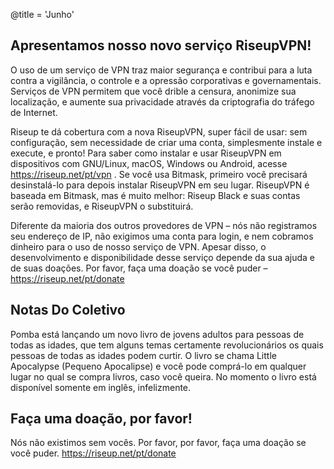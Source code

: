 @title = 'Junho'

Apresentamos nosso novo serviço RiseupVPN!
------------------------------------------

O uso de um serviço de VPN traz maior segurança e contribui para a luta contra
a vigilância, o controle e a opressão corporativas e governamentais. Serviços
de VPN permitem que você drible a censura, anonimize sua localização, e aumente
sua privacidade através da criptografia do tráfego de Internet.

Riseup te dá cobertura com a nova RiseupVPN, super fácil de usar: sem
configuração, sem necessidade de criar uma conta, simplesmente instale e
execute, e pronto! Para saber como instalar e usar RiseupVPN em dispositivos
com GNU/Linux, macOS, Windows ou Android, acesse https://riseup.net/pt/vpn . Se
você usa Bitmask, primeiro você precisará desinstalá-lo para depois instalar
RiseupVPN em seu lugar. RiseupVPN é baseada em Bitmask, mas é muito melhor:
Riseup Black e suas contas serão removidas, e RiseupVPN o substituirá.

Diferente da maioria dos outros provedores de VPN – nós não registramos seu
endereço de IP, não exigimos uma conta para login, e nem cobramos dinheiro para
o uso de nosso serviço de VPN. Apesar disso, o desenvolvimento e
disponibilidade desse serviço depende da sua ajuda e de suas doações. Por
favor, faça uma doação se você puder – https://riseup.net/pt/donate

Notas Do Coletivo
-----------------

Pomba está lançando um novo livro de jovens adultos para pessoas de todas as
idades, que tem alguns temas certamente revolucionários os quais pessoas de
todas as idades podem curtir. O livro se chama Little Apocalypse (Pequeno
Apocalipse) e você pode comprá-lo em qualquer lugar no qual se compra livros,
caso você queira. No momento o livro está disponível somente em inglês,
infelizmente.

Faça uma doação, por favor!
---------------------------

Nós não existimos sem vocês. Por favor, por favor, faça uma doação se você
puder. https://riseup.net/pt/donate
